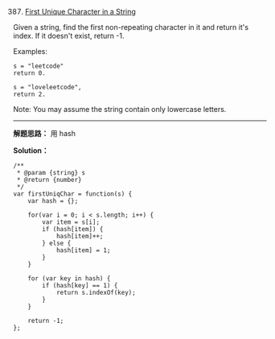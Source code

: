 387. [First Unique Character in a String](https://leetcode.com/problems/first-unique-character-in-a-string/)    
    
Given a string, find the first non-repeating character in it and return it's index. If it doesn't exist, return -1.

Examples:

    s = "leetcode"
    return 0.
    
    s = "loveleetcode",
    return 2.
    
Note: You may assume the string contain only lowercase letters.
   
---
**解题思路：** 用 hash

**Solution：**

    /**
     * @param {string} s
     * @return {number}
     */
    var firstUniqChar = function(s) {
        var hash = {};
        
        for(var i = 0; i < s.length; i++) {
            var item = s[i];
            if (hash[item]) {
                hash[item]++;
            } else {
                hash[item] = 1;
            }
        }
        
        for (var key in hash) {
            if (hash[key] == 1) {
                return s.indexOf(key);
            }
        }
        
        return -1;
    };